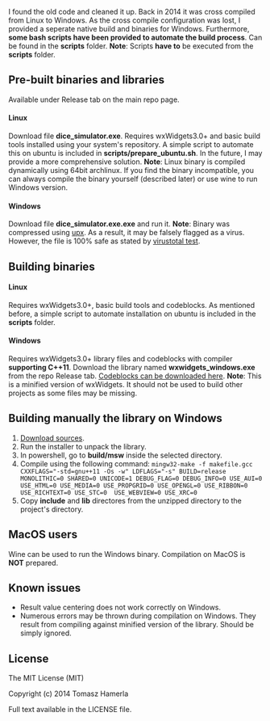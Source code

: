 I found the old code and cleaned it up. Back in 2014 it was cross compiled from Linux to Windows. As the cross compile configuration was lost, I provided a seperate native build and binaries for Windows. Furthermore, **some bash scripts have been provided to automate the build process**. Can be found in the **scripts** folder.
**Note**: Scripts **have to** be executed from the **scripts** folder.

## Pre-built binaries and libraries
Available under Release tab on the main repo page.
#### Linux
Download file **dice_simulator.exe**.
Requires wxWidgets3.0+ and basic build tools installed using your system's repository. A simple script to automate this on ubuntu is included in **scripts/prepare_ubuntu.sh**. In the future, I may provide a more comprehensive solution.
**Note**: Linux binary is compiled dynamically using 64bit archlinux. If you find the binary incompatible, you can always compile the binary yourself (described later) or use wine to run Windows version.
#### Windows
Download file **dice_simulator.exe.exe** and run it.
**Note**: Binary was compressed using [upx](https://upx.github.io/). As a result, it may be falsely flagged as a virus. However, the file is 100% safe as stated by [virustotal test](https://www.virustotal.com/en/file/804a2c8c8f1493148b3bd2469c12c9c038e2dc441f5b4cdbf5e28b74ee4ea006/analysis/1478529451/).

## Building binaries
#### Linux
Requires wxWidgets3.0+, basic build tools and codeblocks. As mentioned before, a simple script to automate installation on ubuntu is included in the **scripts** folder.
#### Windows
Requires wxWidgets3.0+ library files and codeblocks with compiler **supporting C++11**.
Download the library named **wxwidgets_windows.exe** from the repo Release tab. [Codeblocks can be downloaded here](http://downloads.sourceforge.net/project/codeblocks/Binaries/16.01/Windows/codeblocks-16.01mingw-setup.exe?r=http%3A%2F%2Fwww.codeblocks.org%2Fdownloads%2F26&ts=1478470360&use_mirror=freefr).
**Note**: This is a minified version of wxWidgets. It should not be used to build other projects as some files may be missing.


## Building manually the library on Windows
1. [Download sources](https://github.com/wxWidgets/wxWidgets/releases/download/v3.0.2/wxMSW-3.0.2-Setup.exe).
2. Run the installer to unpack the library.
3. In powershell, go to **build/msw** inside the selected directory.
4. Compile using the following command:
```mingw32-make -f makefile.gcc CXXFLAGS="-std=gnu++11 -Os -w" LDFLAGS="-s" BUILD=release MONOLITHIC=0 SHARED=0 UNICODE=1 DEBUG_FLAG=0 DEBUG_INFO=0 USE_AUI=0 USE_HTML=0 USE_MEDIA=0 USE_PROPGRID=0 USE_OPENGL=0 USE_RIBBON=0 USE_RICHTEXT=0 USE_STC=0  USE_WEBVIEW=0 USE_XRC=0```
5. Copy **include** and **lib** directores from the unzipped directory to the project's directory.

## MacOS users
Wine can be used to run the Windows binary. Compilation on MacOS is **NOT** prepared.

## Known issues
- Result value centering does not work correctly on Windows.
- Numerous errors may be thrown during compilation on Windows. They result from compiling against minified version of the library. Should be simply ignored.

## License
The MIT License (MIT)

Copyright (c) 2014 Tomasz Hamerla

Full text available in the LICENSE file.
